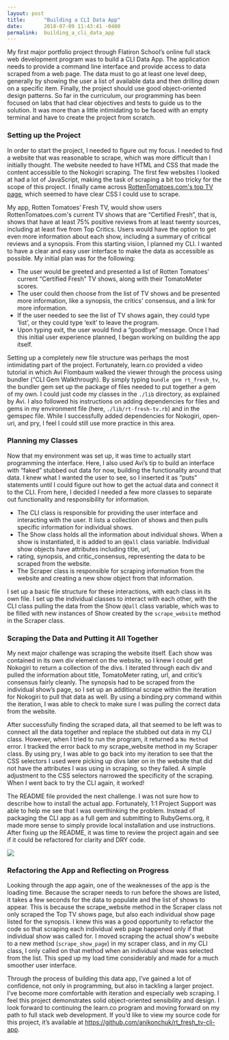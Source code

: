 ```yaml
---
layout: post
title:      "Building a CLI Data App"
date:       2018-07-09 11:43:41 -0400
permalink:  building_a_cli_data_app
---
```



My first major portfolio project through Flatiron School’s online full stack web development program was to build a CLI Data App. The application needs to provide a command line interface and provide access to data scraped from a web page. The data must to go at least one level deep, generally by showing the user a list of available data and then drilling down on a specific item. Finally, the project should use good object-oriented design patterns. So far in the curriculum, our programming has been focused on labs that had clear objectives and tests to guide us to the solution. It was more than a little intimidating to be faced with an empty terminal and have to create the project from scratch. 

### Setting up the Project
In order to start the project, I needed to figure out my focus.  I needed to find a website that was reasonable to scrape, which was more difficult than I initially thought. The website needed to have HTML and CSS that made the content accessible to the Nokogiri scraping. The first few websites I looked at had a lot of JavaScript, making the task of scraping a bit too tricky for the scope of this project. I finally came across [RottenTomatoes.com's top TV page](https://www.rottentomatoes.com/top-tv/), which seemed to have clear CSS I could use to scrape. 

My app, Rotten Tomatoes’ Fresh TV, would show users RottenTomatoes.com's current TV shows that are “Certified Fresh”, that is, shows that have at least 75% positive reviews from at least twenty sources, including at least five from Top Critics. Users would have the option to get even more information about each show, including a summary of critical reviews and a synopsis. From this starting vision, I planned my CLI. I wanted to have a clear and easy user interface to make the data as accessible as possible. My initial plan was for the following:
* The user would be greeted and presented a list of Rotten Tomatoes’ current “Certified Fresh” TV shows, along with their TomatoMeter scores.
* The user could then choose from the list of TV shows and be presented more information, like a synopsis, the critics' consensus, and a link for more information. 
* If the user needed to see the list of TV shows again, they could type ‘list’, or they could type ‘exit’ to leave the program.
* Upon typing exit, the user would find a “goodbye” message.
Once I had this initial user experience planned, I began working on building the app itself.

Setting up a completely new file structure was perhaps the most intimidating part of the project. Fortunately, learn.co provided a video tutorial in which Avi Flombaum walked the viewer through the process using bundler (“CLI Gem Walkthrough). By simply typing `bundle gem rt_fresh_tv`, the bundler gem set up the package of files needed to put together a gem of my own. I could just code my classes in the `./lib` directory, as explained by Avi. I also followed his instructions on adding dependencies for files and gems in my environment file (here, `./lib/rt-fresh-tv.rb`) and in the gemspec file. While I successfully added dependencies for Nokogiri, open-uri, and pry, I feel I could still use more practice in this area. 

### Planning my Classes
Now that my environment was set up, it was time to actually start programming the interface. Here, I also used Avi’s tip to build an interface with “faked” stubbed out data for now, building the functionality around that data. I knew what I wanted the user to see, so I inserted it as “puts” statements until I could figure out how to get the actual data and connect it to the CLI. From here, I decided I needed a few more classes to separate out functionality and responsibility for information. 
* The CLI class is responsible for providing the user interface and interacting with the user. It lists a collection of shows and then pulls specific information for individual shows.
* The Show class holds all the information about individual shows. When a show is instantiated, it is added to an `@@all` class variable. Individual show objects have attributes including title, url,  
* rating, synopsis, and critic_consensus, representing the data to be scraped from the website.
* The Scraper class is responsible for scraping information from the website and creating a new show object from that information.

I set up a basic file structure for these interactions, with each class in its own file. I set up the individual classes to interact with each other, with the CLI class pulling the data from the Show `@@all` class variable, which was to be filled with new instances of Show created by the `scrape_website` method in the Scraper class. 

### Scraping the Data and Putting it All Together
My next major challenge was scraping the website itself. Each show was contained in its own div element on the website, so I knew I could get Nokogiri to return a collection of the divs. I iterated through each div and pulled the information about title, TomatoMeter rating, url, and critic’s consensus fairly cleanly. The synopsis had to be scraped from the individual show’s page, so I set up an additional scrape within the iteration for Nokogiri to pull that data as well. By using a binding.pry command within the iteration, I was able to check to make sure I was pulling the correct data from the website. 

After successfully finding the scraped data, all that seemed to be left was to connect all the data together and replace the stubbed out data in my CLI class. However, when I tried to run the program, it returned a `No Method` error. I tracked the error back to my scrape_website method in my Scraper class. By using pry, I was able to go back into my iteration to see that the CSS selectors I used were picking up divs later on in the website that did not have the attributes I was using in scraping, so they failed. A simple adjustment to the CSS selectors narrowed the specificity of the scraping. When I went back to try the CLI again, it worked!

The README file provided the next challenge. I was not sure how to describe how to install the actual app. Fortunately, 1:1 Project Support was able to help me see that I was overthinking the problem. Instead of packaging the CLI app as a full gem and submitting to RubyGems.org, it made more sense to simply provide local installation and use instructions. After fixing up the README, it was time to review the project again and see if it could be refactored for clarity and DRY code. 

![](https://i.imgur.com/5aZjvF7.png?2)

### Refactoring the App and Reflecting on Progress
Looking through the app again, one of the weaknesses of the app is the loading time. Because the scraper needs to run before the shows are listed, it takes a few seconds for the data to populate and the list of shows to appear. This is because the scrape_website method in the Scraper class not only scraped the Top TV shows page, but also each individual show page listed for the synopsis. I knew this was a good opportunity to refactor the code so that scraping each individual web page happened only if that individual show was called for. I moved scraping the actual show's website to a new method (`scrape_show_page`) in my scraper class, and in my CLI class, I only called on that method when an individual show was selected from the list. This sped up my load time considerably and made for a much smoother user interface. 

Through the process of building this data app, I’ve gained a lot of confidence, not only in programming, but also in tackling a larger project. I’ve become more comfortable with iteration and especially web scraping. I feel this project demonstrates solid object-oriented sensibility and design. I look forward to continuing the learn.co program and moving forward on my path to full stack web development. If you’d like to view my source code for this project, it’s available at https://github.com/anikonchuk/rt_fresh_tv-cli-app. 


